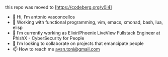 this repo was moved to [https://codeberg.org/v0i4]



- 👋 Hi, I’m antonio vasconcellos
- 👀 Working with functional programming, vim, emacs, xmonad, bash, lua, elisp
- 🌱 I’m currently working as Elixir/Phoenix LiveView Fullstack Engineer at PhishX - CyberSecurity for People
- 💞️ I’m looking to collaborate on projects that emancipate people
- 📫 How to reach me avsn.toni@gmail.com

<!---
v0i4/v0i4 is a ✨ special ✨ repository because its `README.md` (this file) appears on your GitHub profile.
You can click the Preview link to take a look at your changes.
--->
